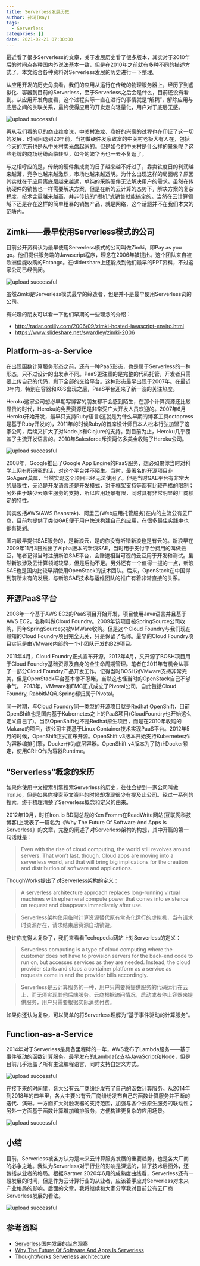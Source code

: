 ```yaml
---
title: Serverless发展历史
author: 孙琦(Ray)
tags:
  - Serverless
categories: []
date: 2021-02-21 07:30:00
---
```

最近看了很多Serverless的文章，关于发展历史看了很多版本，其实对于2010年后的时间点各种国内外说法基本一致，但是在2010年之前就有多种不同的描述方式了，本文结合各种资料对Serverless发展的历史进行一下整理。

<!-- more -->

从应用开发的历史角度看，我们的应用从运行在传统的物理服务器上，经历了到虚拟化、容器到目前的Serverless，至于Serverless之后会是什么，目前还没有看到。从应用开发角度看，这个过程实际一直在进行的事情就是“解耦”，解除应用与底层之间的关联关系，最终使得应用的开发走向轻量化，用户对于底层无感。

![upload successful](/images/pasted-166.png)

再从我们看的见的商业维度说，中关村海龙、鼎好的兴衰的过程也在印证了这一切的发展，时间回退到20年前，当初做硬件发家致富的中关村老板大有人在，包括今天的京东也是从中关村卖光盘起家的。但是如今的中关村是什么样的景象呢？这些老牌的商场纷纷面临转型，如今的繁华再也一去不复返了。

与之相呼应的是，传统的硬件集成商的日子越来越不好过了，靠卖铁度日的利润越来越薄，竞争也越来越激烈，市场也越来越透明。为什么出现这样的局面呢？原因其实就在于应用离底层越来越远，单纯的采购硬件无法解决用户的需求。虽然在传统硬件的销售也一样需要解决方案，但是在新的云计算的态势下，解决方案的复杂程度、技术含量越来越高，并非传统的“攒机”式销售就能搞定的。当然在云计算领域下还是存在这样的简单粗暴的销售产品，就是网络，这个话题并不在我们本文的范畴内。


## Zimki——最早使用Serverless模式的公司

目前公开资料认为最早使用Serverless模式的公司叫做Zimki，即Pay as you go。他们提供服务端的Javascript程序，理念在2006年被提出。这个团队来自被欧洲佳能收购的Fotango。在slidershare上还能找到他们最早的PPT资料，不过这家公司已经倒闭。

![upload successful](/images/pasted-163.png)

虽然Zimki是Serverless模式最早的缔造者，但是并不是最早使用Serverless词的公司。

有兴趣的朋友可以看一下他们早期的一些理念的介绍：

* http://radar.oreilly.com/2006/09/zimki-hosted-javascript-enviro.html
* https://www.slideshare.net/swardley/zimki-2006

## Platform-as-a-Service

在出现函数计算服务形态之前，还有一种PaaS形态，也是属于Serverless的一种形态，只不过设计的出发点不同。PaaS更注重的是完整的代码托管，开发者只需要上传自己的代码，剩下全部的交给平台。这种形态最早出现于2007年。在最近3年内，特别在容器和K8S出现之后，PaaS平台迎来了新一波的关注热度。

Heroku这家公司想必早期写博客的朋友都不会感到陌生，在那个计算资源还比较昂贵的时代，Heroku的免费资源还是非常受广大开发人员欢迎的。2007年6月Heroku开始开发，最早只支持Ruby语言(这就是为什么早期的博客工具octopress是基于Ruby开发的)，2011年的时候Ruby的首席设计师日本人松本行弘加盟了这家公司，后续又扩大了对Node.js和Clojure的支持。到目前为止，Heroku几乎覆盖了主流开发语言的。2010年Salesforce斥资两亿多美金收购了Heroku公司。

![upload successful](/images/pasted-165.png)

2008年，Google推出了Google App Engine的PaaS服务，想必如果你当时对科学上网有所研究的话，对这个平台并不陌生。当时，最著名的开源项目非GoAgent莫属，当然实现这个项目已经无法使用了。但是当时GAE平台有非常大的局限性，无论是开发语言还是开发模式，对于框架支持等都有比较严格的限制；另外由于缺少云原生服务的支持，所以应用场景有限，同时具有非常明显的厂商锁定的特性。

其实包括AWS(AWS Beanstak)、阿里云(Web应用托管服务)在内的主流公有云厂商，目前均提供了类似GAE便于用户快速构建自己的应用，在很多最佳实践中也都有提到。

国内最早提供SAE服务的，是新浪云，是的你没有听错新浪也是有云的。新浪早在2009年11月3日推出了Alpha版本的新浪SAE，当时用于支付平台费用的叫做云豆，笔者记得当时注册新浪SAE平台，会赠送相当可观的云豆用于开发和测试。虽然新浪涉及云计算领域较早，但是后劲不足。另外还有一个值得一提的一点，新浪SAE也是国内比较早期使用OpenStack的技术团队。后来，OpenStack在中国得到前所未有的发展，与新浪SAE技术与运维团队的推广有着非常直接的关系。

## 开源PaaS平台

2008年一个基于AWS EC2的PaaS项目开始开发，项目使用Java语言并且基于AWS EC2，名称叫做Cloud Foundry。2009年该项目被SpringSource公司收购，同年SpringSource又被VMWare收购。但是这个Cloud Foundry与我们现在熟知的Cloud Foundry项目完全无关，只是保留了名称。最早的Cloud Foundry项目实际是由VMware内部的一个小团队开发的B29项目。

2011年4月，Cloud Foundry正式宣布开源。2012年4月，又开源了BOSH项目用于Cloud Foundry基础资源及自身的全生命周期管理。笔者在2011年有机会从事了一部分Cloud Foundry产品开发工作，记得当时BOSH对VMware支持非常完美，但是OpenStack平台基本惨不忍睹，当然这也怪当时的OpenStack自己不够争气。
2013年，VMware和EMC正式成立了Pivotal公司，自此包括Cloud Foundry, RabbitMQ和Spring都归属于Pivotal。

同一时期，与Cloud Foundry同一类型的开源项目就是Redhat OpenShift，目前OpenShift也是国内基于Kubernetes之上的PaaS项目(CloudFoundry也开始这么定义自己了)。当然OpenShift也不是Redhat原生项目，而是在2010年收购的Makara的项目，该公司主要基于Linux Container技术实现PaaS平台。2012年5月的时候，OpenShift正式宣布开源。OpenShift v3版本开始支持Kubernetes作为容器编排引擎，Docker作为底层容器。OpenShift v4版本为了防止Docker锁定，使用CRI-O作为容器Runtime。

## ”Serverless“概念的来历

如果你使用中文搜索引擎搜索Serverless的历史，往往会提到一家公司叫做Iron.io，但是如果你搜索英文资料的时候却发现很少有提及此公司。经过一系列的搜索，终于梳理清楚了Serverless概念和定义的由来。

2012年10月，时任Iron.io BD副总裁的Ken Fromm在ReadWrite网站(互联网科技博客)上发表了一篇名为《Why The Future Of Software And Apps Is Serverless》的文章，完整的阐述了对Serverless架构的构想，其中开篇的第一句话就是：

> Even with the rise of cloud computing, the world still revolves around servers. That won’t last, though. Cloud apps are moving into a serverless world, and that will bring big implications for the creation and distribution of software and applications.

ThoughWorks提出了对Serverless架构的定义：

> A serverless architecture approach replaces long-running virtual machines with ephemeral compute power that comes into existence on request and disappears immediately after use.

> Serverless架构使用临时计算资源替代原有常态化运行的虚拟机，当有请求时资源存在，请求结束后资源自动销毁。

也许你觉得太复杂了，我们来看看Techopedia网站上对Serverless的定义：

> Serverless computing is a type of cloud computing where the customer does not have to provision servers for the back-end code to run on, but accesses services as they are needed. Instead, the cloud provider starts and stops a container platform as a service as requests come in and the provider bills accordingly.

> Serverless是云计算服务的一种，用户只需要将提供服务的代码运行在云上，而无须实现其他后端服务。云商根据访问情况，启动或者停止容器来提供服务，用户只需要根据实际消费付费。

如果你还认为复杂，可以简单的将Serverless理解为“基于事件驱动的计算服务”。

## Function-as-a-Service

2014年对于Serverless是具备里程碑的一年，AWS发布了Lambda服务——基于事件驱动的函数计算服务。最早发布的Lambda仅支持JavaScript和Node，但是目前几乎涵盖了所有主流编程语言，同时支持自定义方式。

![upload successful](/images/pasted-167.png)

在接下来的时间里，各大公有云厂商纷纷发布了自己的函数计算服务。从2014年到2018年的四年里，各大主要公有云厂商纷纷发布自己的函数计算服务并不断的迭代、演进。一方面扩大对触发器的支持范围，加强与各个云原生服务的联动性；另外一方面基于函数计算增加编排服务，方便构建更复杂的应用场景。

![upload successful](/images/pasted-168.png)

## 小结

目前，Serverless被各方认为是未来云计算服务发展的重要趋势，也是各大厂商的必争之地。我认为Serverless对于行业的影响是深远的，除了技术层面外，还包括从业者的格局。根据Gartner 2020年6月的成熟度曲线看，Serverless还有一段发展的时间，但是作为云计算行业的从业者，应该着手应对Serverless对未来产业格局的影响。后面的文章，我将继续和大家分享我对目前公有云厂商Serverless发展的看法。

![upload successful](/images/pasted-170.png)


## 参考资料

* [Serverless国内发展的纵向观察](https://mp.weixin.qq.com/s/1jhLRNaUag-Gp-kbYvzzGA)
* [Why The Future Of Software And Apps Is Serverless](https://readwrite.com/2012/10/15/why-the-future-of-software-and-apps-is-serverless/?__cf_chl_jschl_tk__=9d9134331acb78cc239f3e7db934345af67bbdc7-1613485823-0-ARJ7RlgI0rpCz7GIY2DCiOUmXfWwk0bP-j7LmFE25MHdY6rqorQ069DcGqkzOpoxRuF_6QQav0-GxS00_nMmF7lpD2gCs33ZMSva-klU-Dlc9Vg2bMzg9TiW4s4mjpmwpjG4SvaWqwsr0rTe48hjYksKmMwUn9GWWeYRjERPJUvgQ20EVTLysumFK6sOjvEt7-AlesfFVqDeCRFjjpN6-_cbDwyGHGZ-PgAxaWrgy4_dbgDFXiz98GSEb0BBhtdqcWMFpI1qkocucVqWrOwsQdKfwX6_zh_QV1joZDfefFJqKafULTlgJ8bpx7AczZOkheoMZFwMaCXRrCd2jX5SFiv2fkgf5fBq3h71pWKaQsFF_oKHxqzx-NBGidZH22_qSYf5LkbpJdGLJRUNGWURU02GZmSK_HqqPlLhRxNS_pQTHMe2qM-7pSzvMadnDRZafQ)
* [ThoughtWorks Serverless architecture](https://www.thoughtworks.com/radar/techniques/serverless-architecture)